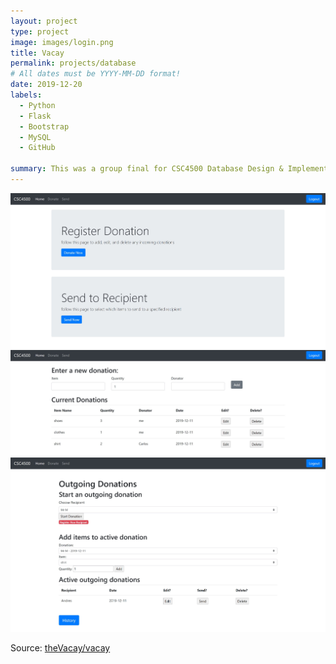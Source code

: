```yaml
---
layout: project
type: project
image: images/login.png
title: Vacay
permalink: projects/database
# All dates must be YYYY-MM-DD format!
date: 2019-12-20
labels:
  - Python
  - Flask
  - Bootstrap
  - MySQL
  - GitHub

summary: This was a group final for CSC4500 Database Design & Implement.
---
```


<img class="ui image" src="https://github.com/GalvanCarlos/GalvanCarlos.github.io/blob/master/images/mainPage.JPG?raw=true">
<img class="ui image" src="https://github.com/GalvanCarlos/GalvanCarlos.github.io/blob/master/images/donation.JPG?raw=true">
<img class="ui image" src="https://github.com/GalvanCarlos/GalvanCarlos.github.io/blob/master/images/sendDonation.JPG?raw=true">



Source: <a href="https://github.com/theVacay/vacay"><i class="large github icon"></i>theVacay/vacay</a>
